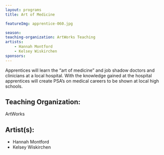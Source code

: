 ```yaml
---
layout: programs
title: Art of Medicine

featureImg: apprentice-060.jpg

season:
teaching-organization: ArtWorks Teaching
artists:
    - Hannah Montford
    - Kelsey Wiskirchen
sponsors:
---
```


Apprentices will learn the “art of medicine” and job shadow doctors and clinicians at a local hospital.   With the knowledge gained at the hospital apprentices will create PSA’s on medical careers to be shown at local high schools. 


## Teaching Organization:
ArtWorks

## Artist(s):
- Hannah Montford
- Kelsey Wiskirchen
